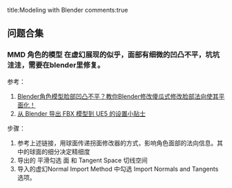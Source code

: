 title:Modeling with Blender
comments:true


## 问题合集

### MMD 角色的模型 在虚幻展现的似乎，面部有细微的凹凸不平，坑坑洼洼，需要在blender里修复。

参考：

1. [Blender角色模型脸部凹凸不平？教你Blender修改傻瓜式修改脸部法向使其平面化！](https://www.aplaybox.com/article/details/998609384)
1. [从 Blender 导出 FBX 模型到 UE5 的设置小贴士](https://juejin.cn/post/7150683086059995150)

步骤：

1. 参考上述链接，用球面传递拐面修改器的方式，影响角色面部的法向信息。其中的球面的细分决定精细度
1. 导出的 平滑勾选 面 和 Tangent Space 切线空间
2. 导入的虚幻Normal Import Method 中勾选 Import Normals and Tangents 选项。
